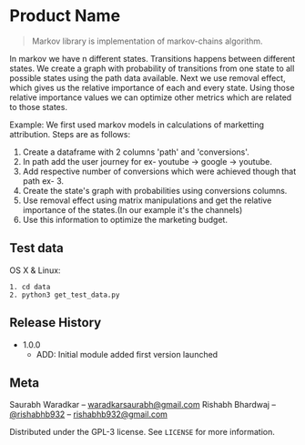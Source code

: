 # Product Name

> Markov library is implementation of markov-chains algorithm.

In markov we have n different states. Transitions happens between different states. We create a graph with probability of transitions from one state to all possible states using the path data available. Next we use removal effect, which gives us the relative importance of each and every state. Using those relative importance values we can optimize other metrics which are related to those states.

Example: We first used markov models in calculations of marketting attribution. Steps are as follows:

1. Create a dataframe with 2 columns 'path' and 'conversions'.
2. In path add the user journey for ex- youtube -> google -> youtube.
3. Add respective number of conversions which were achieved though that path ex- 3.
4. Create the state's graph with probabilities using conversions columns.
5. Use removal effect using matrix manipulations and get the relative importance of the states.(In our example it's the channels)
6. Use this information to optimize the marketing budget.

## Test data

OS X & Linux:

    1. cd data
    2. python3 get_test_data.py

## Release History

- 1.0.0
  - ADD: Initial module added first version launched

## Meta

Saurabh Waradkar – waradkarsaurabh@gmail.com
Rishabh Bhardwaj – [@rishabhb932](https://twitter.com/rishabhb932) – rishabhb932@gmail.com

Distributed under the GPL-3 license. See `LICENSE` for more information.

